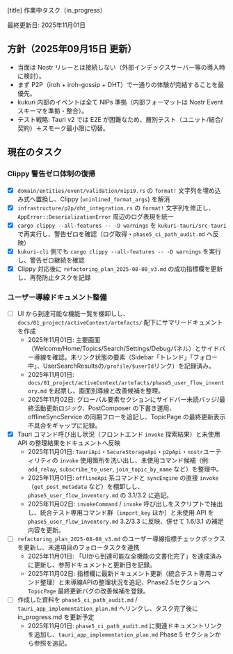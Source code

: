 ﻿[title] 作業中タスク（in_progress）

最終更新日: 2025年11月01日

## 方針（2025年09月15日 更新）

- 当面は Nostr リレーとは接続しない（外部インデックスサーバー等の導入時に検討）。
- まず P2P（iroh + iroh-gossip + DHT）で一通りの体験が完結することを最優先。
- kukuri 内部のイベントは全て NIPs 準拠（内部フォーマットは Nostr Event スキーマを準拠・整合）。
- テスト戦略: Tauri v2 では E2E が困難なため、層別テスト（ユニット/結合/契約）＋スモーク最小限に切替。

## 現在のタスク

### Clippy 警告ゼロ体制の復帰

- [x] `domain/entities/event/validation/nip19.rs` の `format!` 文字列を埋め込み式へ置換し、Clippy (`uninlined_format_args`) を解消
- [x] `infrastructure/p2p/dht_integration.rs` の `format!` 文字列を修正し、`AppError::DeserializationError` 周辺のログ表現を統一
- [x] `cargo clippy --all-features -- -D warnings` を `kukuri-tauri/src-tauri` で再実行し、警告ゼロを確認（ログ取得・`phase5_ci_path_audit.md` へ反映）
- [x] `kukuri-cli` 側でも `cargo clippy --all-features -- -D warnings` を実行し、警告ゼロ継続を確認
- [x] Clippy 対応後に `refactoring_plan_2025-08-08_v3.md` の成功指標欄を更新し、再発防止タスクを記録

### ユーザー導線ドキュメント整備

- [ ] UI から到達可能な機能一覧を棚卸しし、`docs/01_project/activeContext/artefacts/` 配下にサマリードキュメントを作成
  - 2025年11月01日: 主要画面（Welcome/Home/Topics/Search/Settings/Debugパネル）とサイドバー導線を確認。未リンク状態の要素（Sidebar「トレンド」「フォロー中」、UserSearchResultsの`/profile/$userId`リンク）を記録済み。
  - 2025年11月01日: `docs/01_project/activeContext/artefacts/phase5_user_flow_inventory.md` を起票し、画面別導線と改善候補を整理。
  - 2025年11月02日: グローバル要素セクションにサイドバー未読バッジ/最終活動更新ロジック、PostComposer の下書き運用、offlineSyncService の同期フローを追記し、TopicPage の最終更新表示不具合をギャップに記録。
- [x] Tauri コマンド呼び出し状況（フロントエンド `invoke` 探索結果）と未使用 API の整理結果をドキュメントへ反映
  - 2025年11月01日: `TauriApi`・`SecureStorageApi`・`p2pApi`・`nostr`ユーティリティの `invoke` 使用箇所を洗い出し、未使用コマンド候補（例: `add_relay`, `subscribe_to_user`, `join_topic_by_name` など）を整理中。
  - 2025年11月01日: `offlineApi` 系コマンドと `syncEngine` の直接 `invoke`（`get_post_metadata` など）を棚卸しし、`phase5_user_flow_inventory.md` の 3.1/3.2 に追記。
  - 2025年11月02日: `invokeCommand` / `invoke` 呼び出しをスクリプトで抽出し、統合テスト専用コマンド群（`import_key` ほか）と未使用 API を `phase5_user_flow_inventory.md` 3.2/3.3 に反映、併せて 1.6/3.1 の補足内容を更新。
- [ ] `refactoring_plan_2025-08-08_v3.md` のユーザー導線指標チェックボックスを更新し、未達項目のフォロータスクを連携
  - 2025年11月01日: 「UIから到達可能な全機能の文書化完了」を達成済みに更新し、参照ドキュメントと更新日を記録。
  - 2025年11月02日: 指標欄に最新ドキュメント更新（統合テスト専用コマンド整理）と未導線APIの整理状況を追記、Phase2.5セクションへ `TopicPage` 最終更新バグの改善候補を登録。
- [ ] 作成した資料を `phase5_ci_path_audit.md` / `tauri_app_implementation_plan.md` へリンクし、タスク完了後に in_progress.md を更新予定
  - 2025年11月01日: `phase5_ci_path_audit.md` に関連ドキュメントリンクを追加し、`tauri_app_implementation_plan.md` Phase 5 セクションから参照を追記。
